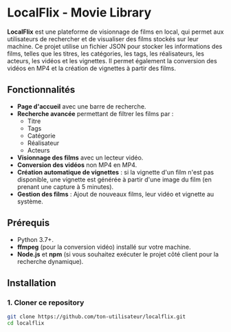 # LocalFlix - Movie Library

**LocalFlix** est une plateforme de visionnage de films en local, qui permet aux utilisateurs de rechercher et de visualiser des films stockés sur leur machine. Ce projet utilise un fichier JSON pour stocker les informations des films, telles que les titres, les catégories, les tags, les réalisateurs, les acteurs, les vidéos et les vignettes. Il permet également la conversion des vidéos en MP4 et la création de vignettes à partir des films.

## Fonctionnalités

- **Page d'accueil** avec une barre de recherche.
- **Recherche avancée** permettant de filtrer les films par :
  - Titre
  - Tags
  - Catégorie
  - Réalisateur
  - Acteurs
- **Visionnage des films** avec un lecteur vidéo.
- **Conversion des vidéos** non MP4 en MP4.
- **Création automatique de vignettes** : si la vignette d'un film n'est pas disponible, une vignette est générée à partir d'une image du film (en prenant une capture à 5 minutes).
- **Gestion des films** : Ajout de nouveaux films, leur vidéo et vignette au système.

## Prérequis

- Python 3.7+.
- **ffmpeg** (pour la conversion vidéo) installé sur votre machine.
- **Node.js** et **npm** (si vous souhaitez exécuter le projet côté client pour la recherche dynamique).

## Installation

### 1. Cloner ce repository

```bash
git clone https://github.com/ton-utilisateur/localflix.git
cd localflix
